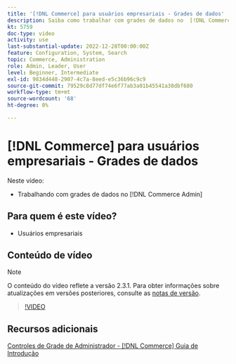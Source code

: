 ```yaml
---
title: '[!DNL Commerce] para usuários empresariais - Grades de dados'
description: Saiba como trabalhar com grades de dados no  [!DNL Commerce Admin].
kt: 5759
doc-type: video
activity: use
last-substantial-update: 2022-12-28T00:00:00Z
feature: Configuration, System, Search
topic: Commerce, Administration
role: Admin, Leader, User
level: Beginner, Intermediate
exl-id: 9834d448-2907-4c7a-8eed-e5c36b96c9c9
source-git-commit: 79529c8d77df74e6f77ab3a01b45541a38dbf680
workflow-type: tm+mt
source-wordcount: '68'
ht-degree: 0%

---
```


# [!DNL Commerce] para usuários empresariais - Grades de dados

Neste vídeo:

- Trabalhando com grades de dados no [!DNL Commerce Admin]

## Para quem é este vídeo?

- Usuários empresariais

## Conteúdo de vídeo

>[!NOTE]
>
>O conteúdo do vídeo reflete a versão 2.3.1. Para obter informações sobre atualizações em versões posteriores, consulte as [notas de versão](https://experienceleague.adobe.com/docs/commerce-operations/release/notes/overview.html?lang=pt-BR).

>[!VIDEO](https://video.tv.adobe.com/v/35960?quality=12&learn=on)

## Recursos adicionais

[Controles de Grade de Administrador - [!DNL Commerce] Guia de Introdução](https://experienceleague.adobe.com/docs/commerce-admin/start/admin/tools/admin-grid-controls.html?lang=pt-BR)
